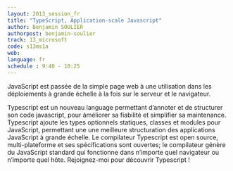 ```yaml
---
layout: 2013_session_fr
title: "TypeScript, Application-scale Javascript"
author: Benjamin SOULIER
authorpost: benjamin-soulier
track: 13_microsoft
code: s13ms1a
web: 
language: fr
schedule : 9:40 - 10:25
---
```


JavaScript est passée de la simple page web à une utilisation dans les déploiements à grande échelle à la fois sur le serveur et le navigateur.

Typescript est un nouveau language permettant d’annoter et de structurer son code javascript, pour àméliorer sa fiabilité et simplifier sa maintenance. Typescript ajoute les types optionnels statiques, classes et modules pour JavaScript, permettant une une meilleure structuration des applications JavaScript à grande échelle. Le compilateur Typescript est open source, multi-plateforme et ses spécifications sont ouvertes; le compilateur génère du JavaScript standard qui fonctionne dans n’importe quel navigateur ou n’importe quel hôte. Rejoignez-moi pour découvrir Typescript !
